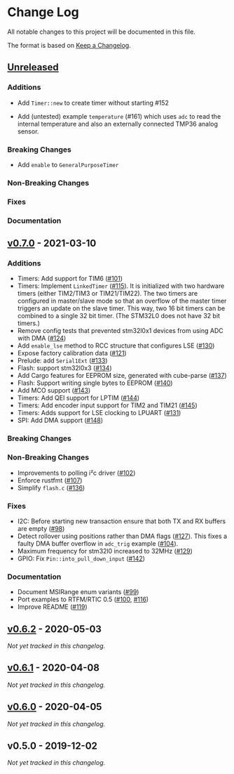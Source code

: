 # Change Log

All notable changes to this project will be documented in this file.

The format is based on [Keep a Changelog](http://keepachangelog.com/).



## [Unreleased]

<!-- When making a PR, please update this section. Note: This document should
make upgrading the HAL as painless as possible! If it makes sense, feel free
to add upgrade notes and examples. When adding an issue or PR reference, don't
forget to update the links at the bottom of the changelog as well.-->

### Additions

- Add `Timer::new` to create timer without starting #152

- Add (untested) example `temperature` (#161) which uses `adc` to read the 
  internal temperature and also an externally connected TMP36 analog sensor.

### Breaking Changes

- Add `enable` to `GeneralPurposeTimer`

### Non-Breaking Changes

### Fixes

### Documentation



## [v0.7.0] - 2021-03-10

### Additions

- Timers: Add support for TIM6 ([#101])
- Timers: Implement `LinkedTimer` ([#115]). It is initialized with two hardware
  timers (either TIM2/TIM3 or TIM21/TIM22). The two timers are configured in
  master/slave mode so that an overflow of the master timer triggers an update
  on the slave timer. This way, two 16 bit timers can be combined to a single
  32 bit timer.  (The STM32L0 does not have 32 bit timers.)
- Remove config tests that prevented stm32l0x1 devices from using ADC with DMA ([#124])
- Add `enable_lse` method to RCC structure that configures LSE ([#130])
- Expose factory calibration data ([#121])
- Prelude: add `Serial1Ext` ([#133])
- Flash: support stm32l0x3 ([#134])
- Add Cargo features for EEPROM size, generated with cube-parse ([#137])
- Flash: Support writing single bytes to EEPROM ([#140])
- Add MCO support ([#143])
- Timers: Add QEI support for LPTIM ([#144])
- Timers: Add encoder input support for TIM2 and TIM21 ([#145])
- Timers: Adds support for LSE clocking to LPUART ([#131])
- SPI: Add DMA support ([#148])

### Breaking Changes

### Non-Breaking Changes

- Improvements to polling i²c driver ([#102])
- Enforce rustfmt ([#107])
- Simplify `flash.c` ([#136])

### Fixes

- I2C: Before starting new transaction ensure that both TX and RX buffers are empty ([#98])
- Detect rollover using positions rather than DMA flags ([#127]). This fixes a
  faulty DMA buffer overflow in `adc_trig` example ([#104]).
- Maximum frequency for stm32l0 increased to 32MHz ([#129])
- GPIO: Fix `Pin::into_pull_down_input` ([#142])

### Documentation

- Document MSIRange enum variants ([#99])
- Port examples to RTFM/RTIC 0.5 ([#100], [#116])
- Improve README ([#119])



## [v0.6.2] - 2020-05-03

_Not yet tracked in this changelog._



## [v0.6.1] - 2020-04-08

_Not yet tracked in this changelog._



## [v0.6.0] - 2020-04-05

_Not yet tracked in this changelog._



## v0.5.0 - 2019-12-02

*Not yet tracked in this changelog.*



<!-- Links to pull requests and issues. Note that you can use "issues"
in the URL for both issues and pull requests. -->
[#148]: https://github.com/stm32-rs/stm32l0xx-hal/issues/148
[#145]: https://github.com/stm32-rs/stm32l0xx-hal/issues/145
[#144]: https://github.com/stm32-rs/stm32l0xx-hal/issues/144
[#143]: https://github.com/stm32-rs/stm32l0xx-hal/issues/143
[#142]: https://github.com/stm32-rs/stm32l0xx-hal/issues/142
[#140]: https://github.com/stm32-rs/stm32l0xx-hal/issues/140
[#137]: https://github.com/stm32-rs/stm32l0xx-hal/issues/137
[#136]: https://github.com/stm32-rs/stm32l0xx-hal/issues/136
[#134]: https://github.com/stm32-rs/stm32l0xx-hal/issues/134
[#133]: https://github.com/stm32-rs/stm32l0xx-hal/issues/133
[#131]: https://github.com/stm32-rs/stm32l0xx-hal/issues/131
[#130]: https://github.com/stm32-rs/stm32l0xx-hal/issues/130
[#129]: https://github.com/stm32-rs/stm32l0xx-hal/issues/129
[#127]: https://github.com/stm32-rs/stm32l0xx-hal/issues/127
[#124]: https://github.com/stm32-rs/stm32l0xx-hal/issues/124
[#121]: https://github.com/stm32-rs/stm32l0xx-hal/issues/121
[#119]: https://github.com/stm32-rs/stm32l0xx-hal/issues/119
[#116]: https://github.com/stm32-rs/stm32l0xx-hal/issues/116
[#115]: https://github.com/stm32-rs/stm32l0xx-hal/issues/115
[#107]: https://github.com/stm32-rs/stm32l0xx-hal/issues/107
[#104]: https://github.com/stm32-rs/stm32l0xx-hal/issues/104
[#102]: https://github.com/stm32-rs/stm32l0xx-hal/issues/102
[#101]: https://github.com/stm32-rs/stm32l0xx-hal/issues/101
[#100]: https://github.com/stm32-rs/stm32l0xx-hal/issues/100
[#99]: https://github.com/stm32-rs/stm32l0xx-hal/issues/99
[#98]: https://github.com/stm32-rs/stm32l0xx-hal/issues/98

<!-- Links to version diffs. -->
[Unreleased]: https://github.com/stm32-rs/stm32l0xx-hal/compare/v0.7.0...HEAD
[v0.7.0]: https://github.com/stm32-rs/stm32l0xx-hal/compare/v0.6.2...v0.7.0
[v0.6.2]: https://github.com/stm32-rs/stm32l0xx-hal/compare/v0.6.1...v0.6.2
[v0.6.1]: https://github.com/stm32-rs/stm32l0xx-hal/compare/v0.6.0...v0.6.1
[v0.6.0]: https://github.com/stm32-rs/stm32l0xx-hal/compare/v0.5.0...v0.6.0
